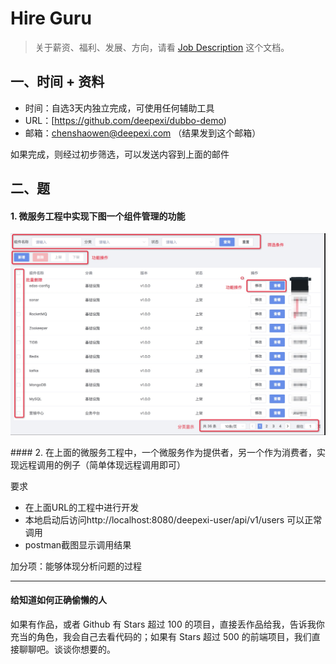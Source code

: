 # Hire Guru


> 关于薪资、福利、发展、方向，请看 [Job Description](job-description.md) 这个文档。

## 一、时间 + 资料

- 时间：自选3天内独立完成，可使用任何辅助工具
- URL：[https://github.com/deepexi/dubbo-demo)
- 邮箱：chenshaowen@deepexi.com （结果发到这个邮箱）

如果完成，则经过初步筛选，可以发送内容到上面的邮件

## 二、题

#### 1. 微服务工程中实现下图一个组件管理的功能

​​​![-w961](media/15504145925686/15505387390956.jpg)

​#### 2. 在上面的微服务工程中，一个微服务作为提供者，另一个作为消费者，实现远程调用的例子（简单体现远程调用即可）

要求
- 在上面URL的工程中进行开发
- 本地启动后访问http://localhost:8080/deepexi-user/api/v1/users 可以正常调用
- postman截图显示调用结果

加分项：能够体现分析问题的过程





---------------------------
#### 给知道如何正确偷懒的人

如果有作品，或者 Github 有 Stars 超过 100 的项目，直接丢作品给我，告诉我你充当的角色，我会自己去看代码的；如果有 Stars 超过 500 的前端项目，我们直接聊聊吧。谈谈你想要的。
